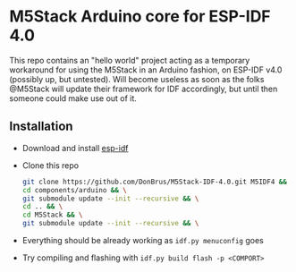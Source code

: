 # M5Stack Arduino core for ESP-IDF 4.0

This repo contains an "hello world" project acting as a temporary workaround for using the M5Stack in an Arduino fashion, on ESP-IDF v4.0 (possibly up, but untested).
Will become useless as soon as the folks @M5Stack will update their framework for IDF accordingly, but until then someone could make use out of it.

## Installation

- Download and install [esp-idf](https://github.com/espressif/esp-idf)
- Clone this repo

    ```bash
    git clone https://github.com/DonBrus/M5Stack-IDF-4.0.git M5IDF4 && \
    cd components/arduino && \
    git submodule update --init --recursive && \
    cd .. && \
    cd M5Stack && \
    git submodule update --init --recursive && \

- Everything should be already working as ```idf.py menuconfig``` goes
- Try compiling and flashing with ```idf.py build flash -p <COMPORT>```
